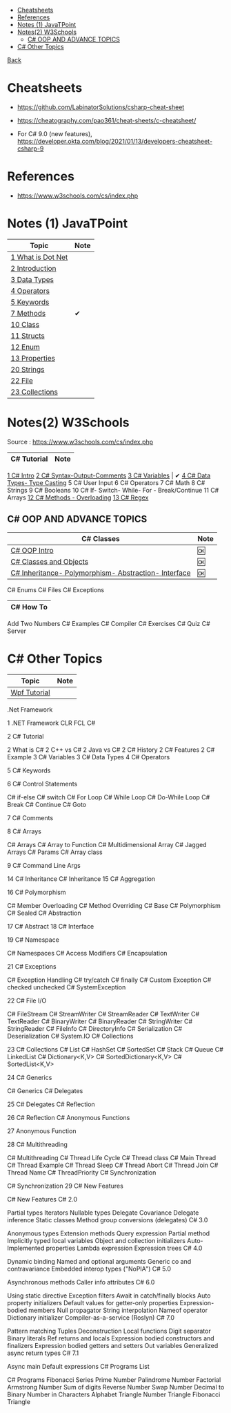 
- [Cheatsheets](#cheatsheets)
- [References](#references)
- [Notes (1) JavaTPoint](#notes-1-javatpoint)
- [Notes(2) W3Schools](#notes2-w3schools)
  - [C# OOP AND ADVANCE TOPICS](#c-oop-and-advance-topics)
- [C# Other Topics](#c-other-topics)

[Back](../readme.md)

# Cheatsheets

- https://github.com/LabinatorSolutions/csharp-cheat-sheet

- https://cheatography.com/pao361/cheat-sheets/c-cheatsheet/

- For C# 9.0 (new features), https://developer.okta.com/blog/2021/01/13/developers-cheatsheet-csharp-9

# References

- https://www.w3schools.com/cs/index.php

# Notes (1) JavaTPoint

Topic                                  | Note
---------------------------------------|-----
[1 What is Dot Net](cst-01.md)|
[2 Introduction](cst-02-cs-tutorial.md) | 
[3 Data Types](cst-03-data-types.md)   |
[4 Operators](./cst-04-operators.md) |
[5 Keywords](cst-05-keywords.md)|
[7 Methods](cst-07-methods.md)| ✔
[10 Class](cst-10-class.md)|
[11 Structs](cst-11-structs.md)|
[12 Enum](cst-12-enum.md)|
[13 Properties](cst-13-properties.md)|
[20 Strings](cst-20-strings.md)|
[22 File](cst-22-file.md) |
[23 Collections](cst-23-collections.md)|




# Notes(2) W3Schools

Source : https://www.w3schools.com/cs/index.php

| C# Tutorial | Note
| -- | --
[1 C# Intro](./cs-01-intro.md)
[2 C# Syntax-Output-Comments](./cs-02-syntax.md)
[3 C# Variables](./cs-03-variables.md) | ✔ 
[4 C# Data Types- Type Casting](./cs-04-dataTypes.md)
5 C# User Input
6 C# Operators
7 C# Math
8 C# Strings
9 C# Booleans
10 C# If- Switch- While- For - Break/Continue
11 C# Arrays
[12 C# Methods - Overloading](./cs-12-methods.md)
[13 C# Regex](./cs-13-regex.md)

## C# OOP AND ADVANCE TOPICS

| C# Classes | Note
| -- | -- 
[C# OOP Intro](./cs-oop-01-intro.md) | 🆗
[C# Classes and Objects](./cs-oop-02-class.md) | 🆗
[C# Inheritance- Polymorphism- Abstraction- Interface](./cs-oop-03-inheritance.md) | 🆗
C# Enums
C# Files
C# Exceptions

| C# How To
| --
Add Two Numbers
C# Examples
C# Compiler
C# Exercises
C# Quiz
C# Server


# C# Other Topics

Topic                             | Note
----------------------------------|-----
[Wpf Tutorial](./wpf-tutorial.md) |




.Net Framework

1 .NET Framework
CLR
FCL
C#

2 C# Tutorial

2 What is C#
2 C++ vs C#
2 Java vs C#
2 C# History
2 C# Features
2 C# Example
3 C# Variables
3 C# Data Types
4 C# Operators

5 C# Keywords

6 C# Control Statements

 C# if-else
 C# switch
 C# For Loop
 C# While Loop
 C# Do-While Loop
 C# Break
 C# Continue
 C# Goto

7 C# Comments


8 C# Arrays

C# Arrays
C# Array to Function
C# Multidimensional Array
C# Jagged Arrays
C# Params
C# Array class

9 C# Command Line Args

14 C# Inheritance
C# Inheritance
15 C# Aggregation
 
16 C# Polymorphism

C# Member Overloading
C# Method Overriding
C# Base
C# Polymorphism
C# Sealed
C# Abstraction 

17 C# Abstract
18 C# Interface

19 C# Namespace

C# Namespaces
C# Access Modifiers
C# Encapsulation

21 C# Exceptions

C# Exception Handling
C# try/catch
C# finally
C# Custom Exception
C# checked unchecked
C# SystemException

22 C# File I/O

C# FileStream
C# StreamWriter
C# StreamReader
C# TextWriter
C# TextReader
C# BinaryWriter
C# BinaryReader
C# StringWriter
C# StringReader
C# FileInfo
C# DirectoryInfo
C# Serialization
C# Deserialization
C# System.IO
C# Collections

23 C# Collections
C# List<T>
C# HashSet<T>
C# SortedSet<T>
C# Stack<T>
C# Queue<T>
C# LinkedList<T>
C# Dictionary<K,V>
C# SortedDictionary<K,V>
C# SortedList<K,V>

24 C# Generics

C# Generics
C# Delegates

25 C# Delegates
C# Reflection

26 C# Reflection
C# Anonymous Functions

27 Anonymous Function

28 C# Multithreading

C# Multithreading
C# Thread Life Cycle
C# Thread class
C# Main Thread
C# Thread Example
C# Thread Sleep
C# Thread Abort
C# Thread Join
C# Thread Name
C# ThreadPriority
C# Synchronization

C# Synchronization
29 C# New Features

C# New Features
C# 2.0

Partial types
Iterators
Nullable types
Delegate Covariance
Delegate inference
Static classes
Method group conversions (delegates)
C# 3.0

Anonymous types
Extension methods
Query expression
Partial method
Implicitly typed local variables
Object and collection initializers
Auto-Implemented properties
Lambda expression
Expression trees
C# 4.0

Dynamic binding
Named and optional arguments
Generic co and contravariance
Embedded interop types ("NoPIA")
C# 5.0

Asynchronous methods
Caller info attributes
C# 6.0

Using static directive
Exception filters
Await in catch/finally blocks
Auto property initializers
Default values for getter-only properties
Expression-bodied members
Null propagator
String interpolation
Nameof operator
Dictionary initializer
Compiler-as-a-service (Roslyn)
C# 7.0

Pattern matching
Tuples
Deconstruction
Local functions
Digit separator
Binary literals
Ref returns and locals
Expression bodied constructors and finalizers
Expression bodied getters and setters
Out variables
Generalized async return types
C# 7.1

Async main
Default expressions
C# Programs List

C# Programs
Fibonacci Series
Prime Number
Palindrome Number
Factorial
Armstrong Number
Sum of digits
Reverse Number
Swap Number
Decimal to Binary
Number in Characters
Alphabet Triangle
Number Triangle
Fibonacci Triangle